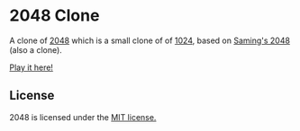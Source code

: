# 2048 Clone
A clone of [2048](http://gabrielecirulli.github.io/2048/) which is a small clone of of [1024](https://play.google.com/store/apps/details?id=com.veewo.a1024), based on [Saming's 2048](http://saming.fr/p/2048/) (also a clone).

[Play it here!](https://kiong-mindvalley.herokuapp.com/2048/index.html)

## License
2048 is licensed under the [MIT license.](https://github.com/tlkiong/Mindvalley/blob/master/2048/LICENSE.txt)
